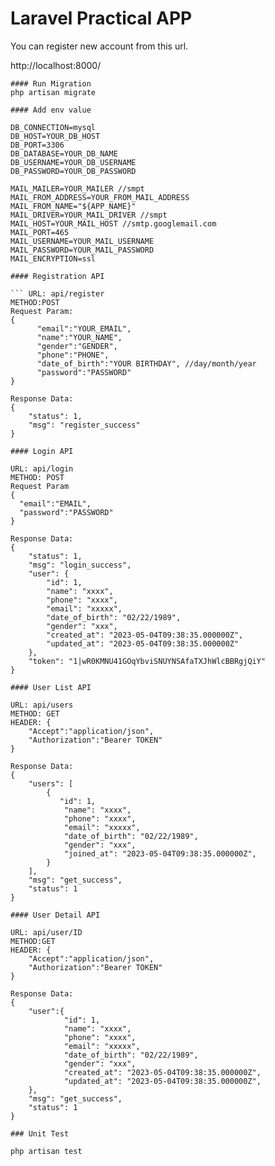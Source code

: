 # Laravel Practical APP

You can register new account from this url.

http://localhost:8000/

```
#### Run Migration
php artisan migrate

#### Add env value

DB_CONNECTION=mysql
DB_HOST=YOUR_DB_HOST
DB_PORT=3306
DB_DATABASE=YOUR_DB_NAME
DB_USERNAME=YOUR_DB_USERNAME
DB_PASSWORD=YOUR_DB_PASSWORD

MAIL_MAILER=YOUR_MAILER //smpt
MAIL_FROM_ADDRESS=YOUR_FROM_MAIL_ADDRESS
MAIL_FROM_NAME="${APP_NAME}"
MAIL_DRIVER=YOUR_MAIL_DRIVER //smpt
MAIL_HOST=YOUR_MAIL_HOST //smtp.googlemail.com
MAIL_PORT=465
MAIL_USERNAME=YOUR_MAIL_USERNAME
MAIL_PASSWORD=YOUR_MAIL_PASSWORD
MAIL_ENCRYPTION=ssl

#### Registration API  

``` URL: api/register  
METHOD:POST  
Request Param:  
{  
      "email":"YOUR_EMAIL",  
      "name":"YOUR_NAME",  
      "gender":"GENDER",  
      "phone":"PHONE",  
      "date_of_birth":"YOUR BIRTHDAY", //day/month/year  
      "password":"PASSWORD"  
}  
  
Response Data:  
{  
    "status": 1,  
    "msg": "register_success"  
}  
  
#### Login API   
  
URL: api/login  
METHOD: POST  
Request Param  
{
  "email":"EMAIL",
  "password":"PASSWORD"
}

Response Data:
{
    "status": 1,
    "msg": "login_success",
    "user": {
        "id": 1,
        "name": "xxxx",
        "phone": "xxxx",
        "email": "xxxxx",
        "date_of_birth": "02/22/1989",
        "gender": "xxx",
        "created_at": "2023-05-04T09:38:35.000000Z",
        "updated_at": "2023-05-04T09:38:35.000000Z"
    },
    "token": "1|wR0KMNU41GOqYbviSNUYNSAfaTXJhWlcBBRgjQiY"
}

#### User List API

URL: api/users
METHOD: GET
HEADER: {
    "Accept":"application/json",
    "Authorization":"Bearer TOKEN"
}

Response Data:
{
    "users": [
        {
           "id": 1,
            "name": "xxxx",
            "phone": "xxxx",
            "email": "xxxxx",
            "date_of_birth": "02/22/1989",
            "gender": "xxx",
            "joined_at": "2023-05-04T09:38:35.000000Z",
        }
    ],
    "msg": "get_success",
    "status": 1
}

#### User Detail API

URL: api/user/ID
METHOD:GET
HEADER: {
    "Accept":"application/json",
    "Authorization":"Bearer TOKEN"
}

Response Data:
{
    "user":{
            "id": 1,
            "name": "xxxx",
            "phone": "xxxx",
            "email": "xxxxx",
            "date_of_birth": "02/22/1989",
            "gender": "xxx",
            "created_at": "2023-05-04T09:38:35.000000Z",
            "updated_at": "2023-05-04T09:38:35.000000Z",
    },
    "msg": "get_success",
    "status": 1
}

### Unit Test

php artisan test
